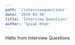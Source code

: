 ```yaml
---
path: '/interviewquestions'
date: '2019-03-30'
title: 'Interview Questions'
author: 'Syyad Khan'
---
```


Hello from Interview Questions
